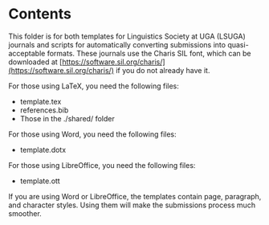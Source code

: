 # Contents

This folder is for both templates for Linguistics Society at UGA (LSUGA) journals and scripts for automatically converting submissions into quasi-acceptable formats. These journals use the Charis SIL font, which can be downloaded at [https://software.sil.org/charis/](https://software.sil.org/charis/) if you do not already have it.

For those using LaTeX, you need the following files:
* template.tex
* references.bib
* Those in the ./shared/ folder

For those using Word, you need the following files:
* template.dotx

For those using LibreOffice, you need the following files:
* template.ott

If you are using Word or LibreOffice, the templates contain page, paragraph, and character styles. Using them will make the submissions process much smoother.